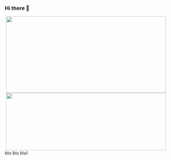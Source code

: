 ### Hi there 👋

<!-- <a href="https://github.com/sudong0701/sudong0701"> -->
  <img align="right" width="500" height="240" src="https://github-readme-stats.vercel.app/api?username=sudong0701&show_icons=true&text_color=24292e&bg_color=ffffff&hide_title=true">
<!-- </a> -->

<!-- <a href="https://github.com/sudong0701/sudong0701"> -->
  <img align="right" width="500" height="180" src="https://github-readme-stats.vercel.app/api/top-langs/?username=sudong0701&layout=compact">
<!-- </a> -->


biu biu biu!
